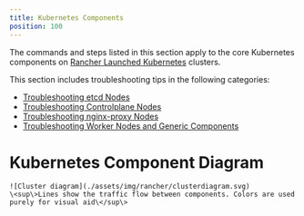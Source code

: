 ```yaml
---
title: Kubernetes Components
position: 100
---
```


The commands and steps listed in this section apply to the core Kubernetes components on [Rancher Launched Kubernetes](https://rancher.com/docs/rancher/v2.6/en/cluster-provisioning/rke-clusters/) clusters.

This section includes troubleshooting tips in the following categories:

- [Troubleshooting etcd Nodes](https://rancher.com/docs/rancher/v2.6/en/troubleshooting/kubernetes-components/etcd)
- [Troubleshooting Controlplane Nodes](https://rancher.com/docs/rancher/v2.6/en/troubleshooting/kubernetes-components/controlplane)
- [Troubleshooting nginx-proxy Nodes](https://rancher.com/docs/rancher/v2.6/en/troubleshooting/kubernetes-components/nginx-proxy)
- [Troubleshooting Worker Nodes and Generic Components](https://rancher.com/docs/rancher/v2.6/en/troubleshooting/kubernetes-components/worker-and-generic)

# Kubernetes Component Diagram
```img
![Cluster diagram](./assets/img/rancher/clusterdiagram.svg)
\<sup\>Lines show the traffic flow between components. Colors are used purely for visual aid\</sup\>
```